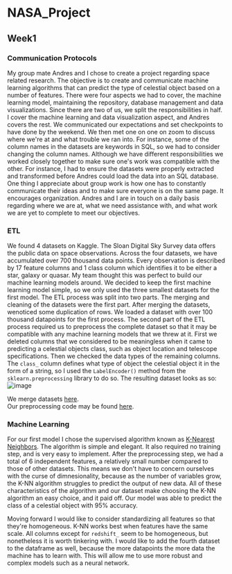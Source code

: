 # NASA_Project

## Week1

### Communication Protocols  
My group mate Andres and I chose to create a project regarding space related research. The objective is to create and communicate machine learning algorithms that can predict the type of celestial object based on a number of features. There were four aspects we had to cover, the machine learning model, maintaining the repository, database management and data visualizations. Since there are two of us, we split the responsibilities in half. I cover the machine learning and data visualization aspect, and Andres covers the rest. We communicated our expectations and set checkpoints to have done by the weekend. We then met one on one on zoom to discuss where we're at and what trouble we ran into. For instance, some of the column names in the datasets are keywords in SQL, so we had to consider changing the column names. Although we have different responsibilities we worked closely together to make sure one's work was compatible with the other. For instance, I had to ensure the datasets were properly extracted and transformed before Andres could load the data into an SQL database. One thing I appreciate about group work is how one has to constantly communicate their ideas and to make sure everyone is on the same page. It encourages organization. Andres and I are in touch on a daily basis regarding where we are at, what we need assistance with, and what work we are yet to complete to meet our objectives.

### ETL  
We found 4 datasets on Kaggle. The Sloan Digital Sky Survey data offers the public data on space observations. Across the four datasets, we have accumulated over 700 thousand data points. Every observation is described by 17 feature columns and 1 class column which identifies it to be either a star, galaxy or quasar. My team thought this was perfect to build our machine learning models around. We decided to keep the first machine learning model simple, so we only used the three smallest datasets for the first model. The ETL process was split into two parts. The merging and cleaning of the datasets were the first part. After merging the datasets, wenoticed some duplication of rows. We loaded a dataset with over 100 thousand datapoints for the first process. The second part of the ETL process required us to preprocess the complete dataset so that it may be compatible with any machine learning models that we threw at it. First we deleted columns that we considered to be meaningless when it came to predicting a celestial objects class, such as object location and telescope specifications. Then we checked the data types of the remaining columns. The `class_` column defines what type of object the celestial object it in the form of a string, so I used the `LabelEncoder()` method from the `sklearn.preprocessing` library to do so. The resulting dataset looks as so:  
![image](https://user-images.githubusercontent.com/68082808/102816320-d22ba680-439b-11eb-9e09-0444ddb3114d.png)  

We merge datasets [here](https://github.com/NASAResearchProject/NASA_Project/blob/Amir-branch/ETL/ETL.ipynb).  
Our preprocessing code may be found [here](https://github.com/NASAResearchProject/NASA_Project/blob/Amir-branch/ETL/Cleaning%20Complete%20Dataset.ipynb).

### Machine Learning  
For our first model I chose the supervised algorithm known as [K-Nearest Neighbors](https://github.com/NASAResearchProject/NASA_Project/blob/Amir-branch/Machine%20Learning/K_Nearest_Neighbors.ipynb). The algorithm is simple and elegant. It also required no training step, and is very easy to implement. After the preprocessing step, we had a total of 6 independent features, a relatively small number compared to those of other datasets. This means we don't have to concern ourselves with the curse of dimnesionality, because as the number of variables grow, the K-NN algorithm struggles to predict the output of new data. All of these characteristics of the algorithm and our dataset make choosing the K-NN algorithm an easy choice, and it paid off. Our model was able to predict the class of a celestial object with 95% accuracy.  

Moving forward I would like to consider standardizing all features so that they're homogeneous. K-NN works best when features have the same scale. All columns except for `redshift_` seem to be homogeneous, but nonetheless it is worth tinkering with. I would like to add the fourth dataset to the dataframe as well, because the more datapoints the more data the machine has to learn with. This will allow me to use more robust and complex models such as a neural network.
